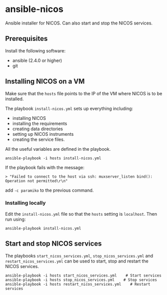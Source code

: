 # ansible-nicos
Ansible installer for NICOS. Can also start and stop the NICOS services.

## Prerequisites
Install the following software:
 - ansible (2.4.0 or higher)
 - git

## Installing NICOS on a VM
Make sure that the ``hosts`` file points to the IP of the VM where NICOS is to be installed.

The playbook ``install-nicos.yml`` sets up everything including:
 - installing NICOS
 - installing the requirements
 - creating data directories
 - setting up NICOS instruments
 - creating the service files.

All the useful variables are defined in the playbook.

```shell
ansible-playbook -i hosts install-nicos.yml
```

If the playbook fails with the message:

```
> "Failed to connect to the host via ssh: muxserver_listen bind(): Operation not permitted\r\n"
```
add ``-c paramiko`` to the previous command.

### Installing locally
Edit the `install-nicos.yml` file so that the `hosts` setting is `localhost`.
Then run using:

```shell
ansible-playbook install-nicos.yml
```

## Start and stop NICOS services

The playbooks ``start_nicos_services.yml``, ``stop_nicos_services.yml`` and ``restart_nicos_services.yml`` can be used to start, stop and restart the NICOS services.

```shell
ansible-playbook -i hosts start_nicos_services.yml    # Start services
ansible-playbook -i hosts stop_nicos_services.yml    # Stop services
ansible-playbook -i hosts restart_nicos_services.yml    # Restart services
```
